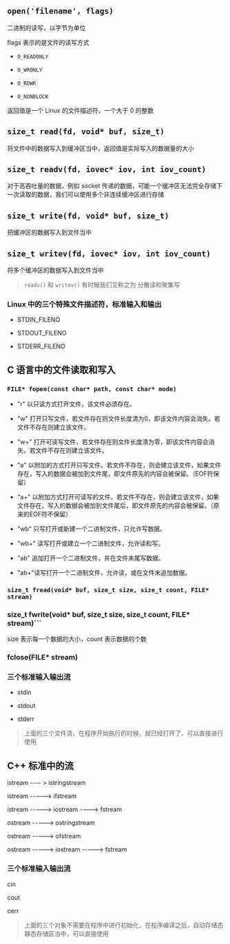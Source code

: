 ## ```open('filename', flags)```

二进制的读写，以字节为单位

flags 表示的是文件的读写方式
* ```O_READONLY```

* ```O_WRONLY```

* ```O_RDWR```

* ```O_NONBLOCK```

返回值是一个 Linux 的文件描述符，一个大于 0 的整数

## ```size_t read(fd, void* buf, size_t)```

将文件中的数据写入到缓冲区当中，返回值是实际写入的数据量的大小

## ```size_t readv(fd, iovec* iov, int iov_count)```

对于高吞吐量的数据，例如 socket 传递的数据，可能一个缓冲区无法完全存储下一次读取的数据，我们可以使用多个非连续缓冲区进行存储

## ```size_t write(fd, void* buf, size_t)```

把缓冲区的数据写入到文件当中

## ```size_t writev(fd, iovec* iov, int iov_count)```

将多个缓冲区的数据写入到文件当中

> ```readv()``` 和 ```writev()``` 有时候我们又称之为 分散读和聚集写


### Linux 中的三个特殊文件描述符，标准输入和输出

* STDIN_FILENO

* STDOUT_FILENO

* STDERR_FILENO



## C 语言中的文件读取和写入

### ```FILE* fopen(const char* path, const char* mode)```


* "r" 以只读方式打开文件，该文件必须存在。
  
* "w" 打开只写文件，若文件存在则文件长度清为0，即该文件内容会消失。若文件不存在则建立该文件。
  
* "w+" 打开可读写文件，若文件存在则文件长度清为零，即该文件内容会消失。若文件不存在则建立该文件。
  
* "a" 以附加的方式打开只写文件。若文件不存在，则会建立该文件，如果文件存在，写入的数据会被加到文件尾，即文件原先的内容会被保留。（EOF符保留）
  
* "a+" 以附加方式打开可读写的文件。若文件不存在，则会建立该文件，如果文件存在，写入的数据会被加到文件尾后，即文件原先的内容会被保留。（原来的EOF符不保留）
  
* "wb" 只写打开或新建一个二进制文件，只允许写数据。
  
* "wb+" 读写打开或建立一个二进制文件，允许读和写。
  
* "ab" 追加打开一个二进制文件，并在文件末尾写数据。
  
* "ab+"读写打开一个二进制文件，允许读，或在文件末追加数据。

### ```size_t fread(void* buf, size_t size, size_t count, FILE* stream)```

### size_t fwrite(void* buf, size_t size, size_t count, FILE* stream)```

size 表示每一个数据的大小，count 表示数据的个数

### fclose(FILE* stream)

### 三个标准输入输出流

* stdin
  
* stdout
  
* stderr

> 上面的三个文件流，在程序开始执行的时候，就已经打开了，可以直接进行使用



## C++ 标准中的流


istream ---- > istringstream

istream -----> ifstream

istream -----> iostream ----> fstream

ostream -----> ostringstream

ostream -----> ofstream 

ostream -----> iostream -----> fstream


### 三个标准输入输出流

cin 

cout 

cerr

> 上面的三个对象不需要在程序中进行初始化，在程序编译之后，自动存储态静态存储区当中，可以直接使用